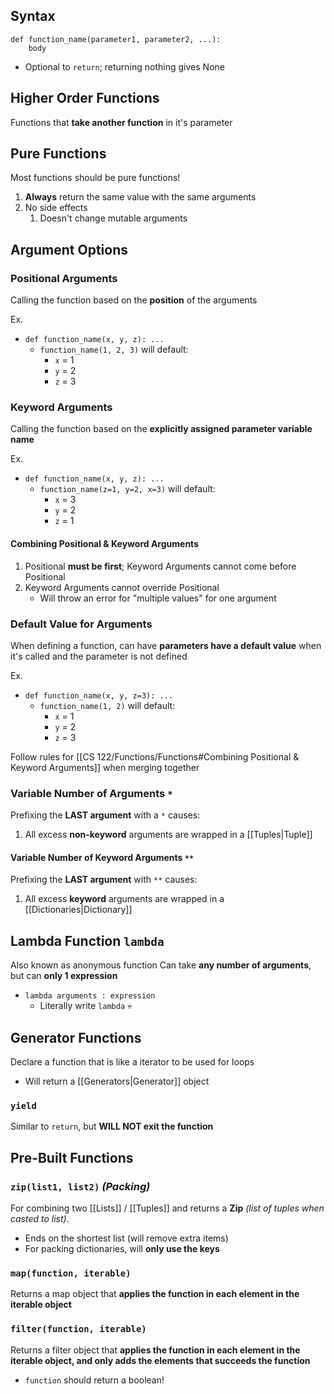 ## Syntax
```
def function_name(parameter1, parameter2, ...):
	body
```
- Optional to `return`; returning nothing gives None
## Higher Order Functions
Functions that **take another function** in it's parameter
## Pure Functions
Most functions should be pure functions!
1. **Always** return the same value with the same arguments
2. No side effects
	1. Doesn't change mutable arguments
## Argument Options
### Positional Arguments
Calling the function based on the **position** of the arguments

Ex.
- `def function_name(x, y, z): ...`
	- `function_name(1, 2, 3)` will default:
		- `x` = 1
		- `y` = 2
		- `z` = 3
### Keyword Arguments
Calling the function based on the **explicitly assigned parameter variable name**

Ex.
- `def function_name(x, y, z): ...`
	- `function_name(z=1, y=2, x=3)` will default:
		- `x` = 3
		- `y` = 2
		- `z` = 1
#### Combining Positional & Keyword Arguments
1. Positional **must be first**; Keyword Arguments cannot come before Positional
2. Keyword Arguments cannot override Positional
	- Will throw an error for "multiple values" for one argument
### Default Value for Arguments
When defining a function, can have **parameters have a default value** when it's called and the parameter is not defined

Ex.
- `def function_name(x, y, z=3): ...`
	- `function_name(1, 2)` will default:
		- `x` = 1
		- `y` = 2
		- `z` = 3

Follow rules for [[CS 122/Functions/Functions#Combining Positional & Keyword Arguments]] when merging together
### Variable Number of Arguments `*`
Prefixing the **LAST argument** with a `*` causes:
1. All excess **non-keyword** arguments are wrapped in a [[Tuples|Tuple]]
#### Variable Number of Keyword Arguments `**`
Prefixing the **LAST argument** with `**` causes:
1. All excess **keyword** arguments are wrapped in a [[Dictionaries|Dictionary]]
## Lambda Function `lambda`
Also known as anonymous function
Can take **any number of arguments**, but can **only 1 expression**
- `lambda arguments : expression`
	- Literally write `lambda` :skull:
## Generator Functions
Declare a function that is like a iterator to be used for loops
- Will return a [[Generators|Generator]] object
### `yield`
Similar to `return`, but **WILL NOT exit the function**
## Pre-Built Functions
### `zip(list1, list2)` *(Packing)*
For combining two [[Lists]] / [[Tuples]] and returns a **Zip** *(list of tuples when casted to list)*.
- Ends on the shortest list (will remove extra items)
- For packing dictionaries, will **only use the keys**
### `map(function, iterable)`
Returns a map object that **applies the function in each element in the iterable object**
### `filter(function, iterable)`
Returns a filter object that **applies the function in each element in the iterable object, and only adds the elements that succeeds the function**
- `function` should return a boolean!